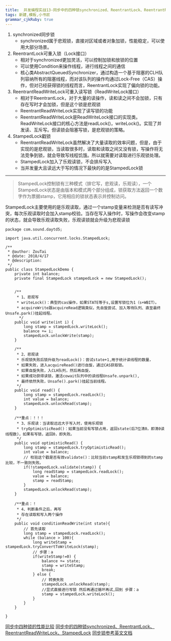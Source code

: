 ```yaml
---
title:  并发编程实战13-同步中的四种锁synchronized、ReentrantLock、ReentrantReadWriteLock、StampedLock
tags: 新建,模板,小书匠
grammar_cjkRuby: true
---
```




 1. synchronized同步锁
 	* synchronized属于悲观锁，直接对区域或者对象加锁，性能稳定，可以使用大部分场景。
 2. ReentrantLock可重入锁（Lock接口）
 	* 相对于synchronized更加灵活，可以控制加锁和放锁的位置
 	* 可以使用Condition来操作线程，进行线程之间的通信
 	* 核心类AbstractQueuedSynchronizer，通过构造一个基于阻塞的CLH队列容纳所有的阻塞线程，而对该队列的操作均通过Lock-Free（CAS）操作，但对已经获得锁的线程而言，ReentrantLock实现了偏向锁的功能。
 3. ReentrantReadWriteLock可重入读写锁（ReadWriteLock接口）
 	* 相对于ReentrantLock，对于大量的读操作，读和读之间不会加锁，只有存在写时才会加锁，但是这个锁是悲观锁
 	* ReentrantReadWriteLock实现了读写锁的功能
 	* ReentrantReadWriteLock是ReadWriteLock接口的实现类。ReadWriteLock接口的核心方法是readLock()，writeLock()。实现了并发读、互斥写。但读锁会阻塞写锁，是悲观锁的策略。
 4. StampedLock戳锁
 	* ReentrantReadWriteLock虽然解决了大量读取的效率问题，但是，由于实现的是悲观锁，当读取很多时，读取和读取之间又没有锁，写操作将无法竞争到锁，就会导致写线程饥饿。所以就需要对读取进行乐观锁处理。
 	* StampedLock加入了乐观读锁，不会排斥写入
 	* 当并发量大且读远大于写的情况下最快的的是StampedLock锁




----------


>StampedLock控制锁有三种模式（排它写，悲观读，乐观读），一个StampedLock状态是由版本和模式两个部分组成，锁获取方法返回一个数字作为票据stamp，它用相应的锁状态表示并控制访问。

StampedLock主要使用的是乐观读取，通过一个stamp变量来检测是否有读写冲突，每次乐观读取时会加入stamp校验。当存在写入操作时，写操作会改变stamp的状态，就会导致乐观读取失败，乐观读锁就会升级为悲观读锁

``` stylus
package com.sound.daytd5;

import java.util.concurrent.locks.StampedLock;

/**
 * @author: ZouTai
 * @date: 2018/4/17
 * @description:
 */
public class StampedLockDemo {
    private int balance;
    private final StampedLock stampedLock = new StampedLock();


    /**
     * 1、悲观写
     * writeLock()：典型的cas操作，如果STATE等于s,设置写锁位为1（s+WBIT）。
     * acquireWrite跟acquireRead逻辑类似，先自旋尝试、加入等待队列、直至最终Unsafe.park()挂起线程。
      */
    public void write(int i) {
        long stamp = stampedLock.writeLock();
        balance += i;
        stampedLock.unlockWrite(stamp);
    }

    /**
     * 2、悲观读
     * 乐观锁失败后锁升级为readLock()：尝试state+1,用于统计读线程的数量，
     * 如果失败，进入acquireRead()进行自旋，通过CAS获取锁。
     * 如果自旋失败，入CLH队列，然后再自旋，
     * 如果成功获得读锁，激活cowait队列中的读线程Unsafe.unpark(),
     * 最终依然失败，Unsafe().park()挂起当前线程。
     */
    public void read() {
        long stamp = stampedLock.readLock();
        int value = balance;
        stampedLock.unlockRead(stamp);
    }

    /**重点：！！！
     * 3、乐观读：当读取远远大于写入时，使用乐观锁
     * tryOptimisticRead()：如果当前没有写锁占用，返回state(后7位清0，即清0读线程数)，如果有写锁，返回0，即失败。
     */
    public void optimisticRead() {
        long stamp = stampedLock.tryOptimisticRead();
        int value = balance;
        // 校验这个戳是否有效validate()：比较当前stamp和发生乐观锁得到的stamp比较，不一致则失败。
        if(!stampedLock.validate(stamp)) {
            long readStamp = stampedLock.readLock();
            value = balance;
            stamp = readStamp;
        }
        stampedLock.unlockRead(stamp);
    }

    /**重点：！
     * 4、判断条件之后，再写
     * 存在读取和写入两个操作
     */
    public void conditionReadWrite(int state){
        // 首先读取
        long stamp = stampedLock.readLock();
        while (balance > 100){
            long writeStamp = stampedLock.tryConvertToWriteLock(stamp);
            // 步骤：a
            if(writeStamp!=0) {
                balance += state;
                stamp = writeStamp;
                break;
            } else {
                // 转换失败
                stampedLock.unlockRead(stamp);
                //显式直接进行写锁 然后再通过循环再试,回到 步骤：a
                stamp = stampedLock.writeLock();
            }
        }
    }

}

```


[同步中四种锁的性能比较][1]
[同步中的四种锁synchronized、ReentrantLock、ReentrantReadWriteLock、StampedLock][2]
[同步锁参考英文文档][3]


  [1]: http://colobu.com/2016/06/01/Java-8-StampedLocks-vs-ReadWriteLocks-and-Synchronized/
  [2]: http://www.cnblogs.com/dennyzhangdd/p/6925473.html
  [3]: https://www.javaspecialists.eu/talks/jfokus13/PhaserAndStampedLock.pdf

